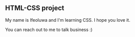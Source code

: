## HTML-CSS project

My name is Ifeoluwa and I'm learning CSS. I hope you love it.

You can reach out to me to talk business :)
